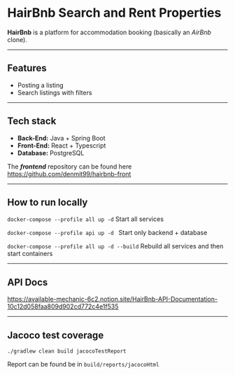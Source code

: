 # HairBnb  Search and Rent Properties

**HairBnb** is a platform for accommodation booking (basically an _AirBnb_ clone).

---
## Features

* Posting a listing
* Search listings with filters

---

## Tech stack

* **Back-End:** Java + Spring Boot
* **Front-End:** React + Typescript
* **Database:** PostgreSQL

The **_frontend_** repository can be found here https://github.com/denmit99/hairbnb-front

---

## How to run locally
`docker-compose --profile all up -d` Start all services

`docker-compose --profile api up -d ` Start only backend + database

`docker-compose --profile all up -d --build`  Rebuild all services and then start containers

---

## API Docs
https://available-mechanic-6c2.notion.site/HairBnb-API-Documentation-10c12d058faa809d902cd772c4e1f535

---

## Jacoco test coverage
`./gradlew clean build jacocoTestReport`

Report can be found be in `build/reports/jacocoHtml`

